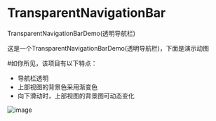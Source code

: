 # TransparentNavigationBar
TransparentNavigationBarDemo(透明导航栏)

这是一个TransparentNavigationBarDemo(透明导航栏)，下面是演示动图

#如你所见，该项目有以下特点：
- 导航栏透明
- 上部视图的背景色采用渐变色
- 向下滑动时，上部视图的背景图可动态变化

![image](https://github.com/cimain/TransparentNavigationBar/blob/master/showGIF/t51.gif?raw=true)
